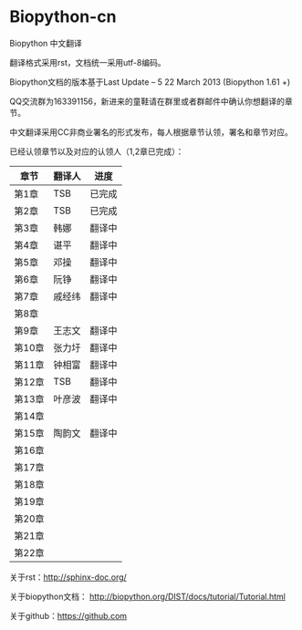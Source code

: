 Biopython-cn
============

Biopython 中文翻译

翻译格式采用rst，文档统一采用utf-8编码。  

Biopython文档的版本基于Last Update – 5 22 March 2013 (Biopython 1.61 +)  

QQ交流群为163391156，新进来的童鞋请在群里或者群邮件中确认你想翻译的章节。

中文翻译采用CC非商业署名的形式发布，每人根据章节认领，署名和章节对应。

已经认领章节以及对应的认领人（1,2章已完成）：

| 章节   | 翻译人  | 进度 |
| ---- | ---- | ---- |
| 第1章  | TSB  | 已完成 |
| 第2章  | TSB  | 已完成 |
| 第3章  |   韩娜  | 翻译中        |
| 第4章  |   谌平 |  翻译中   |
| 第5章  | 邓操   |  翻译中   |
| 第6章  | 阮铮   |   翻译中 |
| 第7章  | 戚经纬     |翻译中   |
| 第8章  |      |   |
| 第9章  | 王志文  |翻译中  |
| 第10章 |    张力圩  |翻译中   |
| 第11章 | 钟相富  |翻译中  |
| 第12章 | TSB  |   翻译中  |
| 第13章 | 叶彦波  |    翻译中|
| 第14章 |      |   |
| 第15章 | 陶韵文  |   翻译中 |
| 第16章 |      |   |
| 第17章 |      |   |
| 第18章 |      |   |
| 第19章 |      |   |
| 第20章 |      |   |
| 第21章 |      |   |
| 第22章 |      |   |



关于rst：http://sphinx-doc.org/

关于biopython文档： http://biopython.org/DIST/docs/tutorial/Tutorial.html

关于github：https://github.com
